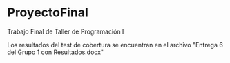 # ProyectoFinal
Trabajo Final de Taller de Programación I

Los resultados del test de cobertura se encuentran en el archivo "Entrega 6 del Grupo 1 con Resultados.docx"
